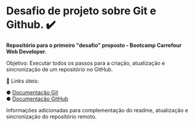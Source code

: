 # Desafio de projeto sobre Git e Github. ✔️

**Repositório para o primeiro "desafio" proposto - Bootcamp Carrefour Web Developer.**

Objetivo: Executar todos os passos para a criação, atualização e sincronização de um repositório no GitHub.

🔗 Links úteis:

⚈ [Documentação Git](https://git-scm.com/docs/git/en)</br>
⚈ [Documentação GitHub](https://docs.github.com/en)

Informações adicionadas para complementação do readme, atualização e sincronização do repositório remoto.
